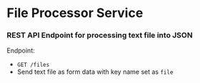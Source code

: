 # File Processor Service

### REST API Endpoint for processing text file into JSON

Endpoint:
* `GET /files`
* Send text file as form data with key name set as `file`


